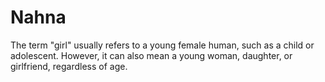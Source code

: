 # Nahna
The term "girl" usually refers to a young female human, such as a child or adolescent. However, it can also mean a young woman, daughter, or girlfriend, regardless of age. 

